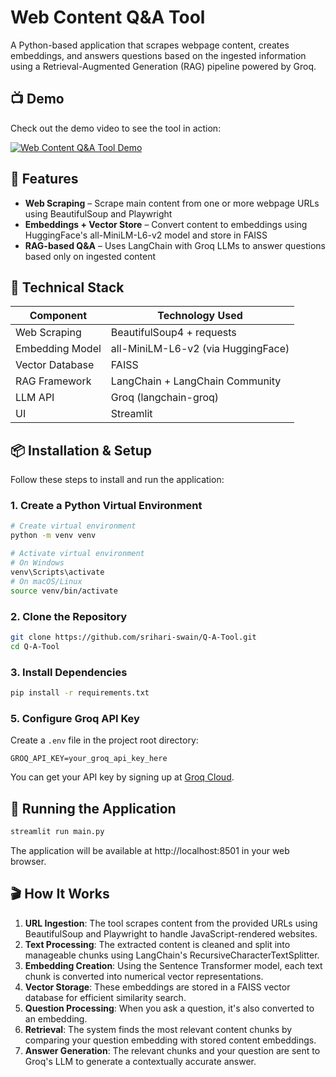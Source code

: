 # Web Content Q&A Tool

A Python-based application that scrapes webpage content, creates embeddings, and answers questions based on the ingested information using a Retrieval-Augmented Generation (RAG) pipeline powered by Groq.

## 📺 Demo

Check out the demo video to see the tool in action:

[![Web Content Q&A Tool Demo](https://img.youtube.com/vi/Dt6UrN-Nc7A/0.jpg)](https://www.youtube.com/watch?v=Dt6UrN-Nc7A)

## 🚀 Features

- **Web Scraping** – Scrape main content from one or more webpage URLs using BeautifulSoup and Playwright
- **Embeddings + Vector Store** – Convert content to embeddings using HuggingFace's all-MiniLM-L6-v2 model and store in FAISS
- **RAG-based Q&A** – Uses LangChain with Groq LLMs to answer questions based only on ingested content

## 🧠 Technical Stack

| Component | Technology Used |
|-----------|----------------|
| Web Scraping | BeautifulSoup4 + requests |
| Embedding Model | all-MiniLM-L6-v2 (via HuggingFace) |
| Vector Database | FAISS |
| RAG Framework | LangChain + LangChain Community |
| LLM API | Groq (langchain-groq) |
| UI | Streamlit |

## 📦 Installation & Setup

Follow these steps to install and run the application:

### 1. Create a Python Virtual Environment

```bash
# Create virtual environment
python -m venv venv

# Activate virtual environment
# On Windows
venv\Scripts\activate
# On macOS/Linux
source venv/bin/activate
```

### 2. Clone the Repository

```bash
git clone https://github.com/srihari-swain/Q-A-Tool.git
cd Q-A-Tool
```

### 3. Install Dependencies

```bash
pip install -r requirements.txt
```

### 5. Configure Groq API Key

Create a `.env` file in the project root directory:

```
GROQ_API_KEY=your_groq_api_key_here
```

You can get your API key by signing up at [Groq Cloud](https://console.groq.com/).



## 🚀 Running the Application

```bash
streamlit run main.py
```

The application will be available at http://localhost:8501 in your web browser.

## 🎬 How It Works

1. **URL Ingestion**: The tool scrapes content from the provided URLs using BeautifulSoup and Playwright to handle JavaScript-rendered websites.
2. **Text Processing**: The extracted content is cleaned and split into manageable chunks using LangChain's RecursiveCharacterTextSplitter.
3. **Embedding Creation**: Using the Sentence Transformer model, each text chunk is converted into numerical vector representations.
4. **Vector Storage**: These embeddings are stored in a FAISS vector database for efficient similarity search.
5. **Question Processing**: When you ask a question, it's also converted to an embedding.
6. **Retrieval**: The system finds the most relevant content chunks by comparing your question embedding with stored content embeddings.
7. **Answer Generation**: The relevant chunks and your question are sent to Groq's LLM to generate a contextually accurate answer.
